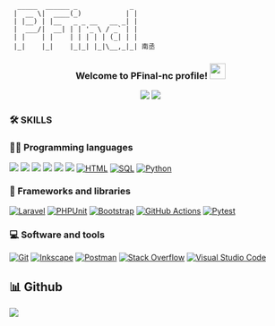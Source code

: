 ```shell
  _____  ______ _             _ 
 |  __ \|  ____(_)           | |
 | |__) | |__   _ _ __   __ _| |
 |  ___/|  __| | | '_ \ / _` | |
 | |    | |    | | | | | (_| | |
 |_|    |_|    |_|_| |_|\__,_|_| 南丞
```
<h3 align="center">
  Welcome to PFinal-nc profile!
  <img src="https://media.giphy.com/media/hvRJCLFzcasrR4ia7z/giphy.gif" width="28">
</h3>

<p align="center">
  <img src="https://komarev.com/ghpvc/?username=your-github-pfinal-nc&color=brightgreen" />
  <a href ="https://github.com/pfinal-nc?tab=followers"><img src="https://img.shields.io/github/followers/pfinal-nc.svg?style=social&label=Follow&maxAge=2592000"/></a>
</p>

### 🛠️ SKILLS 

### 👨‍💻 Programming languages
<a href="https://github.com/search?l=PHP&q=pfinal-nc&type=users"><img src="https://img.shields.io/badge/PHP-68217A.svg?logo=php&logoColor=white"></a>
<a href="https://github.com/search?l=Python&q=python"><img src="https://img.shields.io/badge/Python-E39842.svg?logo=python&logoColor=white"></a>
<a href="https://github.com/search?l=css3&q=css3"><img src="https://img.shields.io/badge/CSS3-1572B6.svg?logo=css3&logoColor=white"></a>
<a href="https://github.com/search?l=JavaScript&q=JavaScript"><img src="https://img.shields.io/badge/JavaScript-E39842.svg?logo=javascript&logoColor=black"></a>
<a href="https://github.com/search?l=Mysql&q=Mysql"><img src="https://img.shields.io/badge/Mysql-15A6C4.svg?logo=Mysql&logoColor=blue"></a>
<a href="https://github.com/search?l=go&q=go"><img src="https://img.shields.io/badge/Go-025E8C.svg?logo=go&logoColor=white"></a>
<a href="https://github.com/search?l=html&q=html"><img alt="HTML" src="https://img.shields.io/badge/HTML-E34F26.svg?logo=html5&logoColor=white"></a>
<a href="https://github.com/search?l=sql&q=sql"><img alt="SQL" src="https://custom-icon-badges.herokuapp.com/badge/SQL-025E8C.svg?logo=database&logoColor=white"></a>
<a href="https://github.com/search?l=python&q=python"><img alt="Python" src="https://img.shields.io/badge/Python-025E8C.svg?logo=Python&logoColor=white"></a>

### 🧰 Frameworks and libraries

<p>
   <a href="#"><img alt="Laravel" src="https://img.shields.io/badge/-Laravel-CB2029?logo=sonarlint&logoColor=white"></a>
   <a href="#"><img alt="PHPUnit" src="https://custom-icon-badges.herokuapp.com/badge/PHPUnit-366488.svg?logo=test-tube&logoColor=white"></a>
   <a href="#"><img alt="Bootstrap" src="https://img.shields.io/badge/Bootstrap-7952B3.svg?logo=bootstrap&logoColor=white"></a>
   <a href="#"><img alt="GitHub Actions" src="https://img.shields.io/badge/GitHub%20Actions-2671E5.svg?logo=github%20actions&logoColor=white"></a>
   <a href="#"><img alt="Pytest" src="https://img.shields.io/badge/Pytest-0A9EDC.svg?logo=pytest&logoColor=white"></a>
</p>


### 💻 Software and tools

<p>
   <a href="#"><img alt="Git" src="https://img.shields.io/badge/Git-F05033.svg?logo=git&logoColor=white"></a>
   <a href="#"><img alt="Inkscape" src="https://img.shields.io/badge/Inkscape-000000?logo=Inkscape&logoColor=white"></a>
   <a href="#"><img alt="Postman" src="https://img.shields.io/badge/Postman-FF6C37?logo=postman&logoColor=white"></a>
   <a href="#"><img alt="Stack Overflow" src="https://img.shields.io/badge/-Stack%20Overflow-FE7A16?logo=stack-overflow&logoColor=white"></a>
   <a href="#"><img alt="Visual Studio Code" src="https://img.shields.io/badge/Visual%20Studio%20Code-0078d7.svg?logo=visual-studio-code&logoColor=white"></a>
</p>

## 📊 Github
  <p>
<p align="left">
  <img src="https://github-profile-trophy.vercel.app/?username=pfinal-nc&no-bg=true&no-frame=true">
</p> 
  </p>

